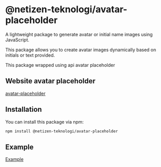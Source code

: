 # @netizen-teknologi/avatar-placeholder

A lightweight package to generate avatar or initial name images using JavaScript.

This package allows you to create avatar images dynamically based on initials or text provided.

This package wrapped using api avatar placeholder

## Website avatar placeholder
[avatar-placeholder](https://avatar-placeholder.iran.liara.run/)


## Installation

You can install this package via npm:

```bash
npm install @netizen-teknologi/avatar-placeholder
```

## Example
[Example](https://snack.expo.dev/@rinaldycodes/avatar-placeholder-example)
